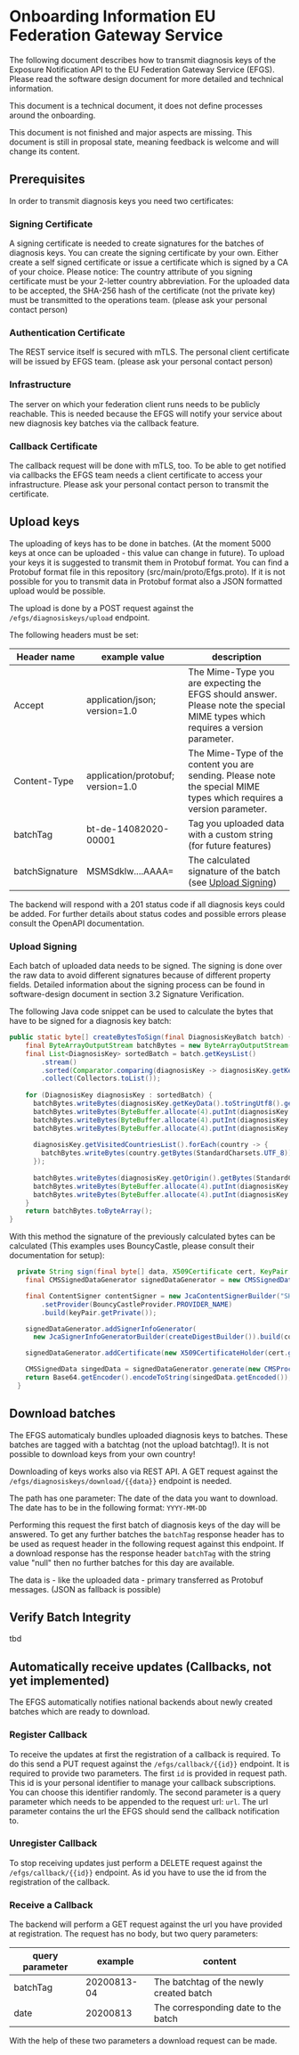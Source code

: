 # Onboarding Information EU Federation Gateway Service
The following document describes how to transmit diagnosis keys of the Exposure Notification API to the EU Federation Gateway Service (EFGS).
Please read the software design document for more detailed and technical information.

This document is a technical document, it does not define processes around the onboarding. 

This document is not finished and major aspects are missing. This document is still in proposal state, meaning feedback is welcome and will change its content.

## Prerequisites
In order to transmit diagnosis keys you need two certificates:

### Signing Certificate
A signing certificate is needed to create signatures for the batches of diagnosis keys.
You can create the signing certificate by your own.
Either create a self signed certificate or issue a certificate which is signed by a CA of your choice.
Please notice: The country attribute of you signing certificate must be your 2-letter country abbreviation. 
For the uploaded data to be accepted, the SHA-256 hash of the certificate (not the private key) must be transmitted to the operations team. (please ask your personal contact person)

### Authentication Certificate
The REST service itself is secured with mTLS. The personal client certificate will be issued by EFGS team. (please ask your personal contact person)

### Infrastructure
The server on which your federation client runs needs to be publicly reachable.
This is needed because the EFGS will notify your service about new diagnosis key batches via the callback feature.

### Callback Certificate
The callback request will be done with mTLS, too.
To be able to get notified via callbacks the EFGS team needs a client certificate to access your infrastructure.
Please ask your personal contact person to transmit the certificate.

## Upload keys
The uploading of keys has to be done in batches. (At the moment 5000 keys at once can be uploaded - this value can change in future).
To upload your keys it is suggested to transmit them in Protobuf format. You can find a Protobuf format file in this repository (src/main/proto/Efgs.proto).
If it is not possible for you to transmit data in Protobuf format also a JSON formatted upload would be possible.

The upload is done by a POST request against the ```/efgs/diagnosiskeys/upload``` endpoint.

The following headers must be set:

| Header name | example value | description |
| --- | --- | --- |
| Accept | application/json; version=1.0 | The Mime-Type you are expecting the EFGS should answer. Please note the special MIME types which requires a version parameter. |
| Content-Type | application/protobuf; version=1.0 | The Mime-Type of the content you are sending. Please note the special MIME types which requires a version parameter. |
| batchTag | bt-de-14082020-00001 | Tag you uploaded data with a custom string (for future features) |
| batchSignature | MSMSdklw....AAAA= | The calculated signature of the batch (see [Upload Signing](#upload-signing)) |

The backend will respond with a 201 status code if all diagnosis keys could be added. For further details about status codes and possible errors please consult the OpenAPI documentation.

### Upload Signing

Each batch of uploaded data needs to be signed. The signing is done over the raw data to avoid different signatures because of different property fields.
Detailed information about the signing process can be found in software-design document in section 3.2 Signature Verification.

The following Java code snippet can be used to calculate the bytes that have to be signed for a diagnosis key batch:

```java
public static byte[] createBytesToSign(final DiagnosisKeyBatch batch) {
    final ByteArrayOutputStream batchBytes = new ByteArrayOutputStream();
    final List<DiagnosisKey> sortedBatch = batch.getKeysList()
        .stream()
        .sorted(Comparator.comparing(diagnosisKey -> diagnosisKey.getKeyData().toStringUtf8()))
        .collect(Collectors.toList());
    
    for (DiagnosisKey diagnosisKey : sortedBatch) {
      batchBytes.writeBytes(diagnosisKey.getKeyData().toStringUtf8().getBytes(StandardCharsets.UTF_8));
      batchBytes.writeBytes(ByteBuffer.allocate(4).putInt(diagnosisKey.getRollingStartIntervalNumber()).array());
      batchBytes.writeBytes(ByteBuffer.allocate(4).putInt(diagnosisKey.getRollingPeriod()).array());
      batchBytes.writeBytes(ByteBuffer.allocate(4).putInt(diagnosisKey.getTransmissionRiskLevel()).array());
    
      diagnosisKey.getVisitedCountriesList().forEach(country -> {
        batchBytes.writeBytes(country.getBytes(StandardCharsets.UTF_8));
      });
    
      batchBytes.writeBytes(diagnosisKey.getOrigin().getBytes(StandardCharsets.UTF_8));
      batchBytes.writeBytes(ByteBuffer.allocate(4).putInt(diagnosisKey.getReportTypeValue()).array());
      batchBytes.writeBytes(ByteBuffer.allocate(4).putInt(diagnosisKey.getDaysSinceOnsetOfSymptoms()).array());
    }
    return batchBytes.toByteArray();
}
```

With this method the signature of the previously calculated bytes can be calculated (This examples uses BouncyCastle, please consult their documentation for setup):

```java
  private String sign(final byte[] data, X509Certificate cert, KeyPair keyPair) throws CertificateEncodingException, OperatorCreationException, IOException, CMSException {
    final CMSSignedDataGenerator signedDataGenerator = new CMSSignedDataGenerator();

    final ContentSigner contentSigner = new JcaContentSignerBuilder("SHA1withRSA")
        .setProvider(BouncyCastleProvider.PROVIDER_NAME)
        .build(keyPair.getPrivate());

    signedDataGenerator.addSignerInfoGenerator(
      new JcaSignerInfoGeneratorBuilder(createDigestBuilder()).build(contentSigner, cert));

    signedDataGenerator.addCertificate(new X509CertificateHolder(cert.getEncoded()));

    CMSSignedData singedData = signedDataGenerator.generate(new CMSProcessableByteArray(data), false);
    return Base64.getEncoder().encodeToString(singedData.getEncoded());
  }
```

## Download batches
The EFGS automaticaly bundles uploaded diagnosis keys to batches.
These batches are tagged with a batchtag (not the upload batchtag!).
It is not possible to download keys from your own country!

Downloading of keys works also via REST API. A GET request against the ```/efgs/diagnosiskeys/download/{{data}}``` endpoint is needed.

The path has one parameter: The date of the data you want to download. The date has to be in the following format: ```YYYY-MM-DD```

Performing this request the first batch of diagnosis keys of the day will be answered.
To get any further batches the ```batchTag``` response header has to be used as request header in the following request against this endpoint.
If a download response has the response header ```batchTag``` with the string value "null" then no further batches for this day are available.

The data is - like the uploaded data - primary transferred as Protobuf messages. (JSON as fallback is possible)

## Verify Batch Integrity

tbd

## Automatically receive updates (Callbacks, not yet implemented)
The EFGS automatically notifies national backends about newly created batches which are ready to download.

### Register Callback
To receive the updates at first the registration of a callback is required. To do this send a PUT request against the ```/efgs/callback/{{id}}``` endpoint.
It is required to provide two parameters.
The first ```id``` is provided in request path. This id is your personal identifier to manage your callback subscriptions. You can choose this identifier randomly.
The second parameter is a query parameter which needs to be appended to the request url: ```url```. The url parameter contains the url the EFGS should send the callback notification to.

### Unregister Callback
To stop receiving updates just perform a DELETE request against the ```/efgs/callback/{{id}}``` endpoint. As id you have to use the id from the registration of the callback.

### Receive a Callback
The backend will perform a GET request against the url you have provided at registration. The request has no body, but two query parameters:

| query parameter | example | content |
| --- | --- | --- |
| batchTag | 20200813-04 | The batchtag of the newly created batch |
| date | 20200813 | The corresponding date to the batch |

With the help of these two parameters a download request can be made.
 



